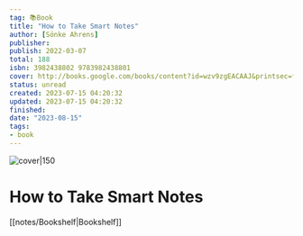 ```yaml
---
tag: 📚Book
title: "How to Take Smart Notes"
author: [Sönke Ahrens]
publisher: 
publish: 2022-03-07
total: 188
isbn: 3982438802 9783982438801
cover: http://books.google.com/books/content?id=wzv9zgEACAAJ&printsec=frontcover&img=1&zoom=1&source=gbs_api
status: unread
created: 2023-07-15 04:20:32
updated: 2023-07-15 04:20:32
finished: 
date: "2023-08-15"
tags:
- book
---
```


![cover|150](http://books.google.com/books/content?id=wzv9zgEACAAJ&printsec=frontcover&img=1&zoom=1&source=gbs_api)

# How to Take Smart Notes
[[notes/Bookshelf|Bookshelf]]